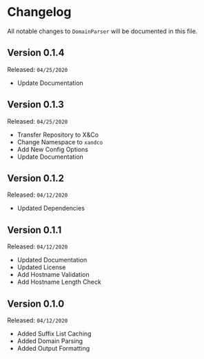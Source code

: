 # Changelog

All notable changes to `DomainParser` will be documented in this file.

## Version 0.1.4

Released: `04/25/2020`

- Update Documentation

## Version 0.1.3

Released: `04/25/2020`

- Transfer Repository to X&Co
- Change Namespace to `xandco`
- Add New Config Options
- Update Documentation

## Version 0.1.2

Released: `04/12/2020`

- Updated Dependencies

## Version 0.1.1

Released: `04/12/2020`

- Updated Documentation
- Updated License
- Add Hostname Validation
- Add Hostname Length Check

## Version 0.1.0

Released: `04/12/2020`

- Added Suffix List Caching
- Added Domain Parsing
- Added Output Formatting
